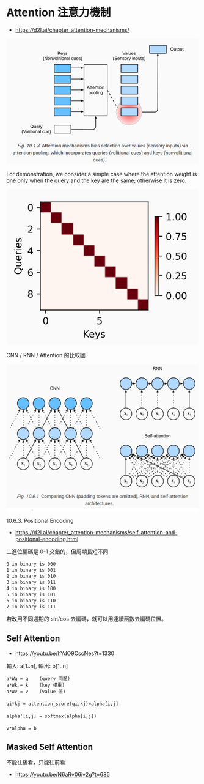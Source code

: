 # Attention 注意力機制

* https://d2l.ai/chapter_attention-mechanisms/

![](./img/AttentionIdea.png)

For demonstration, we consider a simple case where the attention weight is one only when the query and the key are the same; otherwise it is zero.

![](./img/AttentionEqual.png)

CNN / RNN / Attention 的比較圖

![](./img/CnnRnnAttention.png)


10.6.3. Positional Encoding

* https://d2l.ai/chapter_attention-mechanisms/self-attention-and-positional-encoding.html

二進位編碼是 0-1 交錯的，但周期長短不同

```
0 in binary is 000
1 in binary is 001
2 in binary is 010
3 in binary is 011
4 in binary is 100
5 in binary is 101
6 in binary is 110
7 in binary is 111
```

若改用不同週期的 sin/cos 去編碼，就可以用連續函數去編碼位置。





## Self Attention

* https://youtu.be/hYdO9CscNes?t=1330

輸入: a[1..n], 輸出: b[1..n]

```
a*Wq = q    (query 問題)
a*Wk = k    (key 權重)
a*Wv = v    (value 值)

qi*kj = attention_score(qi,kj)=alpha[i,j]

alpha'[i,j] = softmax(alpha[i,j])

v*alpha = b

```

## Masked Self Attention

不能往後看，只能往前看

* https://youtu.be/N6aRv06iv2g?t=685
